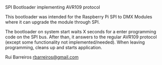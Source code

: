 
SPI Bootloader implementing AVR109 protocol

This bootloader was intended for the Raspberry Pi SPI to DMX Modules
where it can upgrade the module through SPI.

The bootloader on system start waits X seconds for a enter programming
code on the SPI bus. After than, it answers to the regular AVR109 
protocol (except some functionality not implemented/needed). When
leaving programming, cleans up and starts application.

Rui Barreiros <rbarreiros@gmail.com>
